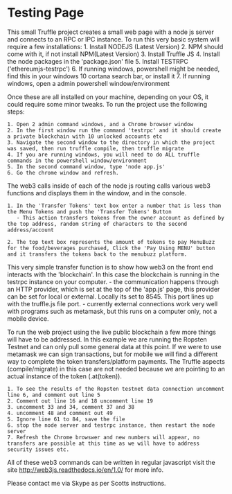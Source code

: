 # Testing Page
This small Truffle project creates a small web page with a node js server and connects to an RPC or IPC instance. To run this very basic system will require a few installations:
	1. Install NODEJS (Latest Version)
	2. NPM should come with it, if not install NPM(Latest Version)
	3. Install Truffle JS
	4. Install the node packages in the 'package.json' file
	5. Install TESTRPC ('ethereumjs-testrpc')
	6. If running windows, powershell might be needed, find this in your windows 10 cortana search bar, or install it
	7. If running windows, open a admin powershell window/environment

Once these are all installed on your machine, depending on your OS, it could require some minor tweaks. To run the project use the following steps:

	1. Open 2 admin command windows, and a Chrome browser window
	2. In the first window run the command 'testrpc' and it should create a private blockchain with 10 unlocked accounts etc
	3. Navigate the second window to the directory in which the project was saved, then run truffle compile, then truffle migrate
	4. If you are running windows, you will need to do ALL truffle commands in the powershell window/environment
	5. In the second command window, type 'node app.js'
	6. Go the chrome window and refresh.

The web3 calls inside of each of the node js routing calls various web3 functions and displays them in the window, and in the console. 

	1. In the 'Transfer Tokens' text box enter a number that is less than the Menu Tokens and push the 'Transfer Tokens' Button
	   - This action transfers tokens from the owner account as defined by the top address, random string of characters to the second address/account 

	2. The top text box represents the amount of tokens to pay MenuBuzz for the food/beverages purchased, Click the 'Pay Using MENU' button and it transfers the tokens back to the menubuzz platform. 

This very simple transfer function is to show how web3 on the front end interacts with the 'blockchain'. In this case the blockchain is running in the testrpc instance on your computer.
	- the communication happens through an HTTP provider, which is set at the top of the 'app.js' page, this provider can be set for local or external. Locally its set to 8545. This port lines up with the truffle.js file port.
	- currently external connections work very well with programs such as metamask, but this runs on a computer only, not a mobile device. 


To run the web project using the live public blockchain a few more things will have to be addressed. In this example we are running the Ropsten Testnet and can only pull some general data at this point. If we were to use metamask we can sign transactions, but for mobile we will find a different way to complete the token transfers/platform payments. The Truffle aspects (compile/migrate) in this case are not needed because we are pointing to an actual instance of the token (.at(token)).

	1. To see the results of the Ropsten testnet data connection uncomment line 6, and comment out line 5
	2. Comment out line 16 and 18 uncomment line 19
	3. uncomment 33 and 34, comment 37 and 38
	4. uncomment 48 and comment out 49
	5. Ignore line 61 to 84, save the file
	6. stop the node server and testrpc instance, then restart the node server
	7. Refresh the Chrome browswer and new numbers will appear, no transfers are possible at this time as we will have to address security issues etc.

All of these web3 commands can be written in regular javascript visit the site http://web3js.readthedocs.io/en/1.0/ for more info.

Please contact me via Skype as per Scotts instructions.
